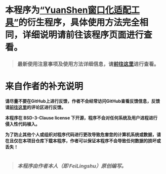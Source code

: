 # 本程序为[“YuanShen窗口化适配工具”](https://github.com/FeiLingshu/YuanShen-Window-Adaptor)的衍生程序，具体使用方法完全相同，详细说明请前往该程序页面进行查看。

> ### 最新使用注意事项及使用方法详细信息，请[前往这里](https://space.bilibili.com/483822869)进行查看。

# 来自作者的补充说明

**请尽量不要在GitHub上进行反馈，作者不会经常访问GitHub查看反馈信息，反馈请[前往这里](https://space.bilibili.com/483822869)的评论区进行反馈。**

**本程序在 BSD-3-Clause license 下开源，程序不会对任何系统及用户进程进行侵入性代码植入。**

**为了防止其他个人或组织对程序代码进行更改导致危害您的计算机系统或数据，请在且仅在本项目仓库下载本程序，作者可以保证本程序不会导致任何数据的损坏或丢失！**

# 

> ### **_本程序由作者本人（即 FeiLingshu）原创编写。_**

